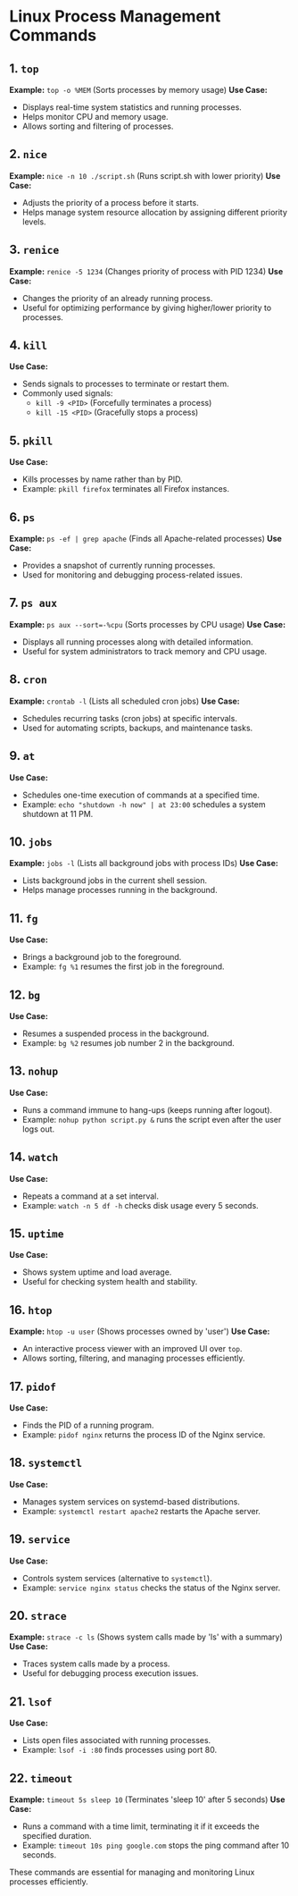 # Linux Process Management Commands

## 1. `top`
**Example:** `top -o %MEM` (Sorts processes by memory usage)
**Use Case:**
- Displays real-time system statistics and running processes.
- Helps monitor CPU and memory usage.
- Allows sorting and filtering of processes.

## 2. `nice`
**Example:** `nice -n 10 ./script.sh` (Runs script.sh with lower priority)
**Use Case:**
- Adjusts the priority of a process before it starts.
- Helps manage system resource allocation by assigning different priority levels.

## 3. `renice`
**Example:** `renice -5 1234` (Changes priority of process with PID 1234)
**Use Case:**
- Changes the priority of an already running process.
- Useful for optimizing performance by giving higher/lower priority to processes.

## 4. `kill`
**Use Case:**
- Sends signals to processes to terminate or restart them.
- Commonly used signals:
  - `kill -9 <PID>` (Forcefully terminates a process)
  - `kill -15 <PID>` (Gracefully stops a process)

## 5. `pkill`
**Use Case:**
- Kills processes by name rather than by PID.
- Example: `pkill firefox` terminates all Firefox instances.

## 6. `ps`
**Example:** `ps -ef | grep apache` (Finds all Apache-related processes)
**Use Case:**
- Provides a snapshot of currently running processes.
- Used for monitoring and debugging process-related issues.

## 7. `ps aux`
**Example:** `ps aux --sort=-%cpu` (Sorts processes by CPU usage)
**Use Case:**
- Displays all running processes along with detailed information.
- Useful for system administrators to track memory and CPU usage.

## 8. `cron`
**Example:** `crontab -l` (Lists all scheduled cron jobs)
**Use Case:**
- Schedules recurring tasks (cron jobs) at specific intervals.
- Used for automating scripts, backups, and maintenance tasks.

## 9. `at`
**Use Case:**
- Schedules one-time execution of commands at a specified time.
- Example: `echo "shutdown -h now" | at 23:00` schedules a system shutdown at 11 PM.

## 10. `jobs`
**Example:** `jobs -l` (Lists all background jobs with process IDs)
**Use Case:**
- Lists background jobs in the current shell session.
- Helps manage processes running in the background.

## 11. `fg`
**Use Case:**
- Brings a background job to the foreground.
- Example: `fg %1` resumes the first job in the foreground.

## 12. `bg`
**Use Case:**
- Resumes a suspended process in the background.
- Example: `bg %2` resumes job number 2 in the background.

## 13. `nohup`
**Use Case:**
- Runs a command immune to hang-ups (keeps running after logout).
- Example: `nohup python script.py &` runs the script even after the user logs out.

## 14. `watch`
**Use Case:**
- Repeats a command at a set interval.
- Example: `watch -n 5 df -h` checks disk usage every 5 seconds.

## 15. `uptime`
**Use Case:**
- Shows system uptime and load average.
- Useful for checking system health and stability.

## 16. `htop`
**Example:** `htop -u user` (Shows processes owned by 'user')
**Use Case:**
- An interactive process viewer with an improved UI over `top`.
- Allows sorting, filtering, and managing processes efficiently.

## 17. `pidof`
**Use Case:**
- Finds the PID of a running program.
- Example: `pidof nginx` returns the process ID of the Nginx service.

## 18. `systemctl`
**Use Case:**
- Manages system services on systemd-based distributions.
- Example: `systemctl restart apache2` restarts the Apache server.

## 19. `service`
**Use Case:**
- Controls system services (alternative to `systemctl`).
- Example: `service nginx status` checks the status of the Nginx server.

## 20. `strace`
**Example:** `strace -c ls` (Shows system calls made by 'ls' with a summary)
**Use Case:**
- Traces system calls made by a process.
- Useful for debugging process execution issues.

## 21. `lsof`
**Use Case:**
- Lists open files associated with running processes.
- Example: `lsof -i :80` finds processes using port 80.

## 22. `timeout`
**Example:** `timeout 5s sleep 10` (Terminates 'sleep 10' after 5 seconds)
**Use Case:**
- Runs a command with a time limit, terminating it if it exceeds the specified duration.
- Example: `timeout 10s ping google.com` stops the ping command after 10 seconds.

These commands are essential for managing and monitoring Linux processes efficiently.
